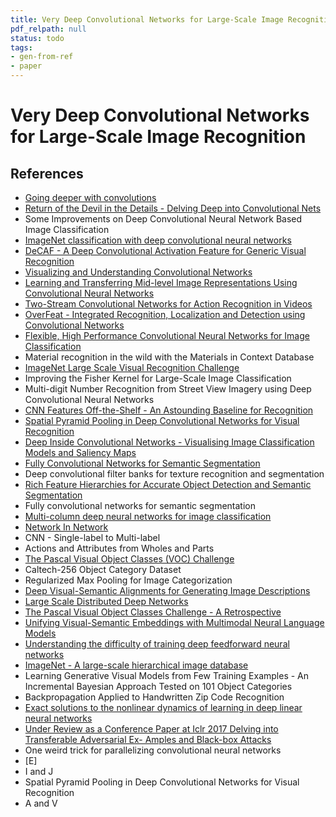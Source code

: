 ```yaml
---
title: Very Deep Convolutional Networks for Large-Scale Image Recognition
pdf_relpath: null
status: todo
tags:
- gen-from-ref
- paper
---
```


# Very Deep Convolutional Networks for Large-Scale Image Recognition

## References

- [Going deeper with convolutions](./going-deeper-with-convolutions.md)
- [Return of the Devil in the Details - Delving Deep into Convolutional Nets](./return-of-the-devil-in-the-details-delving-deep-into-convolutional-nets.md)
- Some Improvements on Deep Convolutional Neural Network Based Image Classification
- [ImageNet classification with deep convolutional neural networks](./imagenet-classification-with-deep-convolutional-neural-networks.md)
- [DeCAF - A Deep Convolutional Activation Feature for Generic Visual Recognition](./decaf-a-deep-convolutional-activation-feature-for-generic-visual-recognition.md)
- [Visualizing and Understanding Convolutional Networks](./visualizing-and-understanding-convolutional-networks.md)
- [Learning and Transferring Mid-level Image Representations Using Convolutional Neural Networks](./learning-and-transferring-mid-level-image-representations-using-convolutional-neural-networks.md)
- [Two-Stream Convolutional Networks for Action Recognition in Videos](./two-stream-convolutional-networks-for-action-recognition-in-videos.md)
- [OverFeat - Integrated Recognition, Localization and Detection using Convolutional Networks](./overfeat-integrated-recognition-localization-and-detection-using-convolutional-networks.md)
- [Flexible, High Performance Convolutional Neural Networks for Image Classification](./flexible-high-performance-convolutional-neural-networks-for-image-classification.md)
- Material recognition in the wild with the Materials in Context Database
- [ImageNet Large Scale Visual Recognition Challenge](./imagenet-large-scale-visual-recognition-challenge.md)
- Improving the Fisher Kernel for Large-Scale Image Classification
- Multi-digit Number Recognition from Street View Imagery using Deep Convolutional Neural Networks
- [CNN Features Off-the-Shelf - An Astounding Baseline for Recognition](./cnn-features-off-the-shelf-an-astounding-baseline-for-recognition.md)
- [Spatial Pyramid Pooling in Deep Convolutional Networks for Visual Recognition](./spatial-pyramid-pooling-in-deep-convolutional-networks-for-visual-recognition.md)
- [Deep Inside Convolutional Networks - Visualising Image Classification Models and Saliency Maps](./deep-inside-convolutional-networks-visualising-image-classification-models-and-saliency-maps.md)
- [Fully Convolutional Networks for Semantic Segmentation](./fully-convolutional-networks-for-semantic-segmentation.md)
- Deep convolutional filter banks for texture recognition and segmentation
- [Rich Feature Hierarchies for Accurate Object Detection and Semantic Segmentation](./rich-feature-hierarchies-for-accurate-object-detection-and-semantic-segmentation.md)
- Fully convolutional networks for semantic segmentation
- [Multi-column deep neural networks for image classification](./multi-column-deep-neural-networks-for-image-classification.md)
- [Network In Network](./network-in-network.md)
- CNN - Single-label to Multi-label
- Actions and Attributes from Wholes and Parts
- [The Pascal Visual Object Classes (VOC) Challenge](./the-pascal-visual-object-classes-voc-challenge.md)
- Caltech-256 Object Category Dataset
- Regularized Max Pooling for Image Categorization
- [Deep Visual-Semantic Alignments for Generating Image Descriptions](./deep-visual-semantic-alignments-for-generating-image-descriptions.md)
- [Large Scale Distributed Deep Networks](./large-scale-distributed-deep-networks.md)
- [The Pascal Visual Object Classes Challenge - A Retrospective](./the-pascal-visual-object-classes-challenge-a-retrospective.md)
- [Unifying Visual-Semantic Embeddings with Multimodal Neural Language Models](./unifying-visual-semantic-embeddings-with-multimodal-neural-language-models.md)
- [Understanding the difficulty of training deep feedforward neural networks](./understanding-the-difficulty-of-training-deep-feedforward-neural-networks.md)
- [ImageNet - A large-scale hierarchical image database](./imagenet-a-large-scale-hierarchical-image-database.md)
- Learning Generative Visual Models from Few Training Examples - An Incremental Bayesian Approach Tested on 101 Object Categories
- Backpropagation Applied to Handwritten Zip Code Recognition
- [Exact solutions to the nonlinear dynamics of learning in deep linear neural networks](./exact-solutions-to-the-nonlinear-dynamics-of-learning-in-deep-linear-neural-networks.md)
- [Under Review as a Conference Paper at Iclr 2017 Delving into Transferable Adversarial Ex- Amples and Black-box Attacks](./under-review-as-a-conference-paper-at-iclr-2017-delving-into-transferable-adversarial-ex-amples-and-black-box-attacks.md)
- One weird trick for parallelizing convolutional neural networks
- [E]
- I and J
- Spatial Pyramid Pooling in Deep Convolutional Networks for Visual Recognition
- A and V
